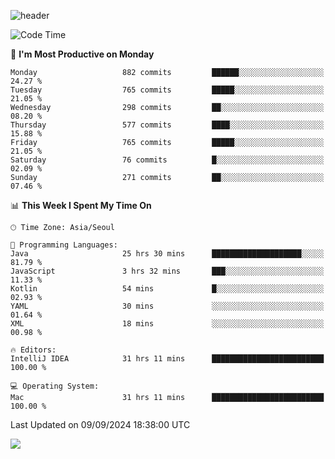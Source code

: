 ![header](https://capsule-render.vercel.app/api?type=Egg&color=timeAuto&height=300&section=header&text=PoPo&fontSize=90&animation=fadeIn)

  <!--START_SECTION:waka-->
![Code Time](http://img.shields.io/badge/Code%20Time-1%2C921%20hrs%204%20mins-blue)

📅 **I'm Most Productive on Monday** 

```text
Monday                   882 commits         ██████░░░░░░░░░░░░░░░░░░░   24.27 % 
Tuesday                  765 commits         █████░░░░░░░░░░░░░░░░░░░░   21.05 % 
Wednesday                298 commits         ██░░░░░░░░░░░░░░░░░░░░░░░   08.20 % 
Thursday                 577 commits         ████░░░░░░░░░░░░░░░░░░░░░   15.88 % 
Friday                   765 commits         █████░░░░░░░░░░░░░░░░░░░░   21.05 % 
Saturday                 76 commits          █░░░░░░░░░░░░░░░░░░░░░░░░   02.09 % 
Sunday                   271 commits         ██░░░░░░░░░░░░░░░░░░░░░░░   07.46 % 
```


📊 **This Week I Spent My Time On** 

```text
🕑︎ Time Zone: Asia/Seoul

💬 Programming Languages: 
Java                     25 hrs 30 mins      ████████████████████░░░░░   81.79 % 
JavaScript               3 hrs 32 mins       ███░░░░░░░░░░░░░░░░░░░░░░   11.33 % 
Kotlin                   54 mins             █░░░░░░░░░░░░░░░░░░░░░░░░   02.93 % 
YAML                     30 mins             ░░░░░░░░░░░░░░░░░░░░░░░░░   01.64 % 
XML                      18 mins             ░░░░░░░░░░░░░░░░░░░░░░░░░   00.98 % 

🔥 Editors: 
IntelliJ IDEA            31 hrs 11 mins      █████████████████████████   100.00 % 

💻 Operating System: 
Mac                      31 hrs 11 mins      █████████████████████████   100.00 % 
```


 Last Updated on 09/09/2024 18:38:00 UTC
<!--END_SECTION:waka-->



<img src="https://capsule-render.vercel.app/api?type=Egg&color=timeAuto&height=300&section=footer&text=PoPo&fontSize=90&animation=fadeIn&reversal=true" />
